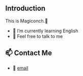 ## Introduction

This is Magiconch.🐚

- 🌱 I’m currently learning English
- 💬 Feel free to talk to me

## 📫 Contact Me

- 📩 [email](magiconch@outlook.com)
  
<!--
**magiconch/magiconch** is a ✨ _special_ ✨ repository because its `README.md` (this file) appears on your GitHub profile.

Here are some ideas to get you started:

- 🔭 I’m currently working on ...
- 🌱 I’m currently learning ...
- 👯 I’m looking to collaborate on ...
- 🤔 I’m looking for help with ...
- 💬 Ask me about ...
- 📫 How to reach me: ...
- 😄 Pronouns: ...
- ⚡ Fun fact: ...
-->
[1]: https://segmentfault.com/u/magiconch
